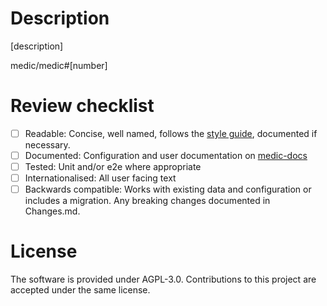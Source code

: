 # Description

[description]

medic/medic#[number]

# Review checklist

- [ ] Readable: Concise, well named, follows the [style guide](https://github.com/medic/medic-docs/blob/master/development/style-guide.md), documented if necessary.
- [ ] Documented: Configuration and user documentation on [medic-docs](https://github.com/medic/medic-docs/)
- [ ] Tested: Unit and/or e2e where appropriate
- [ ] Internationalised: All user facing text
- [ ] Backwards compatible: Works with existing data and configuration or includes a migration. Any breaking changes documented in Changes.md.

# License

The software is provided under AGPL-3.0. Contributions to this project are accepted under the same license.
